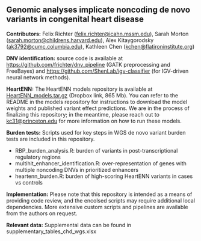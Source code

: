 ## Genomic analyses implicate noncoding de novo variants in congenital heart disease

**Contributors:** Felix Richter (felix.richter@icahn.mssm.edu), Sarah Morton (sarah.morton@childrens.harvard.edu), Alex Kitaygorodsky (ak3792@cumc.columbia.edu), Kathleen Chen (kchen@flatironinstitute.org)

**DNV identification:** source code is available at https://github.com/frichter/dnv_pipeline (GATK preprocessing and FreeBayes) and https://github.com/ShenLab/igv-classifier (for IGV-driven neural network methods).

**HeartENN:** The HeartENN models repository is available at [HeartENN_models.tar.gz](https://www.dropbox.com/s/rerhx0sdc6y8r6v/HeartENN_models.tar.gz?dl=0) (Dropbox link, 865 Mb). You can refer to the README in the models repository for instructions to download the model weights and published variant effect predictions. We are in the process of finalizing this repository; in the meantime, please reach out to kc31@princeton.edu for more information on how to run these models. 

**Burden tests:** Scripts used for key steps in WGS de novo variant burden tests are included in this repository.
- RBP_burden_analysis.R: burden of variants in post-transcriptional regulatory regions
- multihit_enhancer_identification.R: over-representation of genes with multiple noncoding DNVs in prioritized enhancers
- heartenn_burden.R: burden of high-scoring HeartENN variants in cases vs controls

**Implementation:** Please note that this repository is intended as a means of providing code review, and the encolsed scripts may require additional local dependencies. More extensive custom scripts and pipelines are available from the authors on request.

**Relevant data:** Supplemental data can be found in supplementary_tables_chd_wgs.xlsx

